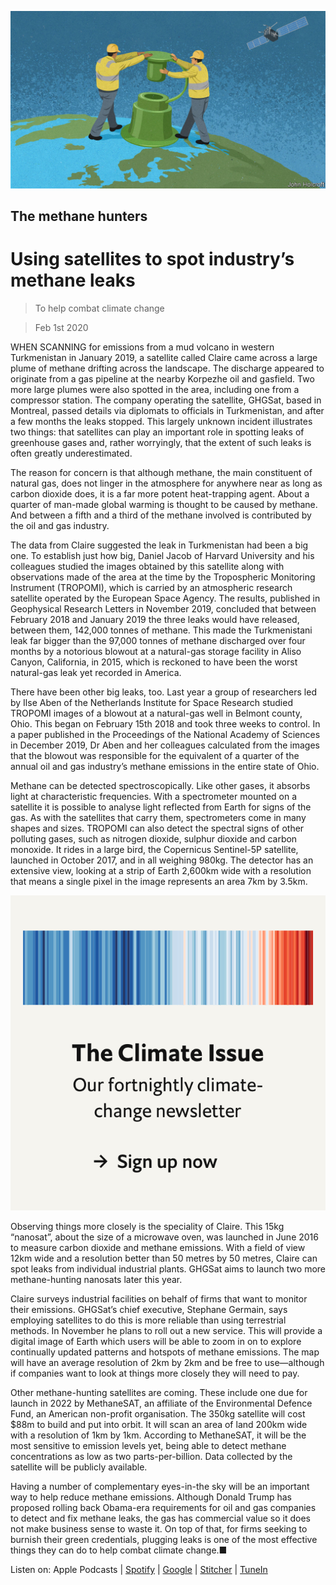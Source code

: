 ![](./images/20200201_STD001_1.jpg)

## The methane hunters

# Using satellites to spot industry’s methane leaks

> To help combat climate change

> Feb 1st 2020

WHEN SCANNING for emissions from a mud volcano in western Turkmenistan in January 2019, a satellite called Claire came across a large plume of methane drifting across the landscape. The discharge appeared to originate from a gas pipeline at the nearby Korpezhe oil and gasfield. Two more large plumes were also spotted in the area, including one from a compressor station. The company operating the satellite, GHGSat, based in Montreal, passed details via diplomats to officials in Turkmenistan, and after a few months the leaks stopped. This largely unknown incident illustrates two things: that satellites can play an important role in spotting leaks of greenhouse gases and, rather worryingly, that the extent of such leaks is often greatly underestimated.

The reason for concern is that although methane, the main constituent of natural gas, does not linger in the atmosphere for anywhere near as long as carbon dioxide does, it is a far more potent heat-trapping agent. About a quarter of man-made global warming is thought to be caused by methane. And between a fifth and a third of the methane involved is contributed by the oil and gas industry.

The data from Claire suggested the leak in Turkmenistan had been a big one. To establish just how big, Daniel Jacob of Harvard University and his colleagues studied the images obtained by this satellite along with observations made of the area at the time by the Tropospheric Monitoring Instrument (TROPOMI), which is carried by an atmospheric research satellite operated by the European Space Agency. The results, published in Geophysical Research Letters in November 2019, concluded that between February 2018 and January 2019 the three leaks would have released, between them, 142,000 tonnes of methane. This made the Turkmenistani leak far bigger than the 97,000 tonnes of methane discharged over four months by a notorious blowout at a natural-gas storage facility in Aliso Canyon, California, in 2015, which is reckoned to have been the worst natural-gas leak yet recorded in America.

There have been other big leaks, too. Last year a group of researchers led by Ilse Aben of the Netherlands Institute for Space Research studied TROPOMI images of a blowout at a natural-gas well in Belmont county, Ohio. This began on February 15th 2018 and took three weeks to control. In a paper published in the Proceedings of the National Academy of Sciences in December 2019, Dr Aben and her colleagues calculated from the images that the blowout was responsible for the equivalent of a quarter of the annual oil and gas industry’s methane emissions in the entire state of Ohio.

Methane can be detected spectroscopically. Like other gases, it absorbs light at characteristic frequencies. With a spectrometer mounted on a satellite it is possible to analyse light reflected from Earth for signs of the gas. As with the satellites that carry them, spectrometers come in many shapes and sizes. TROPOMI can also detect the spectral signs of other polluting gases, such as nitrogen dioxide, sulphur dioxide and carbon monoxide. It rides in a large bird, the Copernicus Sentinel-5P satellite, launched in October 2017, and in all weighing 980kg. The detector has an extensive view, looking at a strip of Earth 2,600km wide with a resolution that means a single pixel in the image represents an area 7km by 3.5km.

[](https://www.economist.com//theclimateissue/)

![](./images/article_call-to-action_-_the_climate_issue2x_5.png)

Observing things more closely is the speciality of Claire. This 15kg “nanosat”, about the size of a microwave oven, was launched in June 2016 to measure carbon dioxide and methane emissions. With a field of view 12km wide and a resolution better than 50 metres by 50 metres, Claire can spot leaks from individual industrial plants. GHGSat aims to launch two more methane-hunting nanosats later this year.

Claire surveys industrial facilities on behalf of firms that want to monitor their emissions. GHGSat’s chief executive, Stephane Germain, says employing satellites to do this is more reliable than using terrestrial methods. In November he plans to roll out a new service. This will provide a digital image of Earth which users will be able to zoom in on to explore continually updated patterns and hotspots of methane emissions. The map will have an average resolution of 2km by 2km and be free to use—although if companies want to look at things more closely they will need to pay.

Other methane-hunting satellites are coming. These include one due for launch in 2022 by MethaneSAT, an affiliate of the Environmental Defence Fund, an American non-profit organisation. The 350kg satellite will cost $88m to build and put into orbit. It will scan an area of land 200km wide with a resolution of 1km by 1km. According to MethaneSAT, it will be the most sensitive to emission levels yet, being able to detect methane concentrations as low as two parts-per-billion. Data collected by the satellite will be publicly available.

Having a number of complementary eyes-in-the sky will be an important way to help reduce methane emissions. Although Donald Trump has proposed rolling back Obama-era requirements for oil and gas companies to detect and fix methane leaks, the gas has commercial value so it does not make business sense to waste it. On top of that, for firms seeking to burnish their green credentials, plugging leaks is one of the most effective things they can do to help combat climate change.■



Listen on: Apple Podcasts | [Spotify](https://www.economist.com/https://open.spotify.com/show/0BCUrdrOb3tvfIwazeLBUH) | [Google](https://www.economist.com/https://www.google.com/podcasts?feed=aHR0cHM6Ly9yc3MuYWNhc3QuY29tL3RoZWVjb25vbWlzdGJhYmJhZ2U) | [Stitcher](https://www.economist.com/http://www.stitcher.com/s?fid=142124&refid=stpr) | [TuneIn](https://www.economist.com/https://tunein.com/podcasts/News--Politics-Podcasts/The-Economist-Babbage-p401958/)